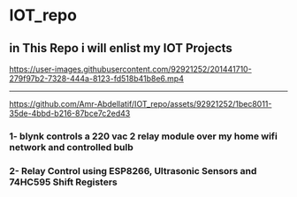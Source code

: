 # IOT_repo

## in This Repo i will enlist my IOT Projects 


https://user-images.githubusercontent.com/92921252/201441710-279f97b2-7328-444a-8123-fd518b41b8e6.mp4


------------------------------------------------------------------------------------------------------------

https://github.com/Amr-Abdellatif/IOT_repo/assets/92921252/1bec8011-35de-4bbd-b216-87bce7c2ed43




### 1- blynk controls a 220 vac 2 relay module over my home wifi network and controlled bulb
### 2- Relay Control using ESP8266, Ultrasonic Sensors and 74HC595 Shift Registers
